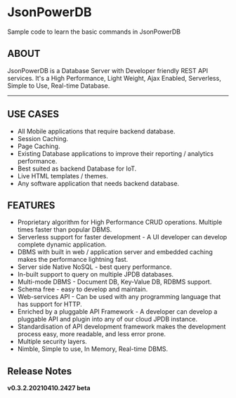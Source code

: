 # JsonPowerDB
Sample code to learn the basic commands in JsonPowerDB
  
 <h2> ABOUT </h2>
  <p>JsonPowerDB is a Database Server with Developer friendly REST API services. It's a High Performance, Light Weight, Ajax Enabled, Serverless, Simple to Use, Real-time Database.</p>
  <hr>
 <h2> USE CASES </h2>
  <ul> 
   <li>All Mobile applications that require backend database.</li>
   <li>Session Caching.</li>
<li>Page Caching.</li>
<li>Existing Database applications to improve their reporting / analytics performance.</li>
<li>Best suited as backend Database for IoT.</li>
<li>Live HTML templates / themes.</li>
<li>Any software application that needs backend database.</li>
</ul
 <hr>
  <h2>FEATURES</h2>
  <ul>
                        <li> Proprietary algorithm for High Performance CRUD operations. Multiple times faster than popular DBMS.</li> 
                        <li> Serverless support  for faster development - A UI developer can develop complete dynamic application.</li>
                        <li> DBMS with built in web / application server and embedded caching makes the performance lightning fast.</li>
                        <li> Server side Native NoSQL - best query performance.</li>
                        <li> In-built support to query on multiple JPDB databases.</li>
                        <li> Multi-mode DBMS - Document DB, Key-Value DB, RDBMS support.</li>
                        <li> Schema free - easy to develop and maintain.</li>
                        <li> Web-services API - Can be used with any programming language that has support for HTTP.</li>
                        <li> Enriched by a pluggable API Framework - A developer can develop a pluggable API and plugin into any of our cloud JPDB instance.</li>
                        <li> Standardisation of API development framework makes the development process easy, more readable, and less error prone.</li>
                        <li> Multiple security layers.</li>
                        <li> Nimble, Simple to use, In Memory, Real-time DBMS.</li>
                    </ul>
  <h2>Release Notes</h2>
<b>v0.3.2.20210410.2427 beta</b>
